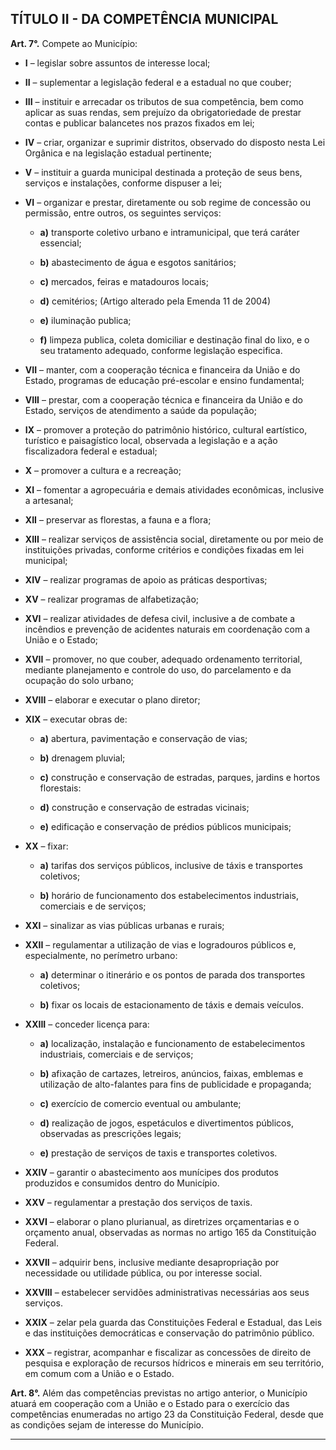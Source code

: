## TÍTULO II - DA COMPETÊNCIA MUNICIPAL


**Art. 7°.** Compete ao Município:

- **I** – legislar sobre assuntos de interesse local;

- **II** – suplementar a legislação federal e a estadual no que couber;

- **III** – instituir e arrecadar os tributos de sua competência, bem como aplicar as suas rendas, sem prejuízo da obrigatoriedade de prestar contas e publicar balancetes nos prazos fixados em lei;

- **IV** – criar, organizar e suprimir distritos, observado do disposto nesta Lei
Orgânica e na legislação estadual pertinente;

- **V** – instituir a guarda municipal destinada a proteção de seus bens, serviços e instalações, conforme dispuser a lei;

- **VI** – organizar e prestar, diretamente ou sob regime de concessão ou permissão, entre outros, os seguintes serviços:

	- **a)** transporte coletivo urbano e intramunicipal, que terá caráter essencial;

	- **b)** abastecimento de água e esgotos sanitários;

	- **c)** mercados, feiras e matadouros locais;

	- **d)** cemitérios; (Artigo alterado pela Emenda 11 de 2004)

	- **e)** iluminação publica;

	- **f)** limpeza publica, coleta domiciliar e destinação final do lixo, e o seu tratamento adequado, conforme legislação especifica.

- **VII** – manter, com a cooperação técnica e financeira da União e do Estado, programas de educação pré-escolar e ensino fundamental;

- **VIII** – prestar, com a cooperação técnica e financeira da União e do Estado, serviços de atendimento a saúde da população;

- **IX** – promover a proteção do patrimônio histórico, cultural eartístico, turístico e paisagístico local, observada a legislação e a ação fiscalizadora federal e estadual;

- **X** – promover a cultura e a recreação;

- **XI** – fomentar a agropecuária e demais atividades econômicas, inclusive a artesanal;

- **XII** – preservar as florestas, a fauna e a flora;

- **XIII** – realizar serviços de assistência social, diretamente ou por meio de instituições privadas, conforme critérios e condições fixadas em lei municipal;

- **XIV** – realizar programas de apoio as práticas desportivas;

- **XV** – realizar programas de alfabetização;

- **XVI** – realizar atividades de defesa civil, inclusive a de combate a incêndios e prevenção de acidentes naturais em coordenação com a União e o Estado;

- **XVII** – promover, no que couber, adequado ordenamento territorial, mediante planejamento e controle do uso, do parcelamento e da ocupação do solo urbano;

- **XVIII** – elaborar e executar o plano diretor;

- **XIX** – executar obras de:

	- **a)** abertura, pavimentação e conservação de vias;

	- **b)** drenagem pluvial;

	- **c)** construção e conservação de estradas, parques, jardins e hortos florestais:

	- **d)** construção e conservação de estradas vicinais;

	- **e)** edificação e conservação de prédios públicos municipais;

- **XX** – fixar:

	- **a)** tarifas dos serviços públicos, inclusive de táxis e transportes coletivos;

	- **b)** horário de funcionamento dos estabelecimentos industriais, comerciais e de serviços;

- **XXI** – sinalizar as vias públicas urbanas e rurais;

- **XXII** – regulamentar a utilização de vias e logradouros públicos e, especialmente, no perímetro urbano:

	- **a)** determinar o itinerário e os pontos de parada dos transportes coletivos;

	- **b)** fixar os locais de estacionamento de táxis e demais veículos.

- **XXIII** – conceder licença para:

	- **a)** localização, instalação e funcionamento de estabelecimentos industriais, comerciais e de serviços;

	- **b)** afixação de cartazes, letreiros, anúncios, faixas, emblemas e utilização de alto-falantes para fins de publicidade e propaganda; 

	- **c)** exercício de comercio eventual ou ambulante;

	- **d)** realização de jogos, espetáculos e divertimentos públicos, observadas as prescrições legais;

	- **e)** prestação de serviços de taxis e transportes coletivos.

- **XXIV** – garantir o abastecimento aos munícipes dos produtos produzidos e consumidos dentro do Município.

- **XXV** – regulamentar a prestação dos serviços de taxis.

- **XXVI** – elaborar o plano plurianual, as diretrizes orçamentarias e o orçamento anual, observadas as normas no artigo 165 da Constituição Federal.

- **XXVII** – adquirir bens, inclusive mediante desapropriação por necessidade ou
utilidade pública, ou por interesse social.

- **XXVIII** – estabelecer servidões administrativas necessárias aos seus serviços.

- **XXIX** – zelar pela guarda das Constituições Federal e Estadual, das Leis e das instituições democráticas e conservação do patrimônio público.

- **XXX** – registrar, acompanhar e fiscalizar as concessões de direito de pesquisa
e exploração de recursos hídricos e minerais em seu território, em comum com a União e o Estado.

**Art. 8°.** Além das competências previstas no artigo anterior, o Município atuará em cooperação com a União e o Estado para o exercício das competências enumeradas no artigo 23 da Constituição Federal, desde que as condições sejam de interesse do Município.

---